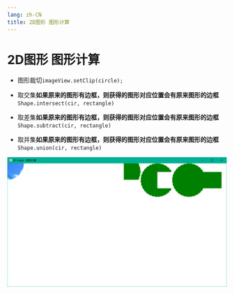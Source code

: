 ```yaml
---
lang: zh-CN
title: 2D图形 图形计算
---
```


# 2D图形 图形计算

* 图形裁切`imageView.setClip(circle);`

* 取交集**如果原来的图形有边框，则获得的图形对应位置会有原来图形的边框**`Shape.intersect(cir, rectangle)`

* 取差集**如果原来的图形有边框，则获得的图形对应位置会有原来图形的边框**`Shape.subtract(cir, rectangle)`

* 取并集**如果原来的图形有边框，则获得的图形对应位置会有原来图形的边框**`Shape.union(cir, rectangle)`

![](../assets/Pasted%20image%2020220618090847.png)